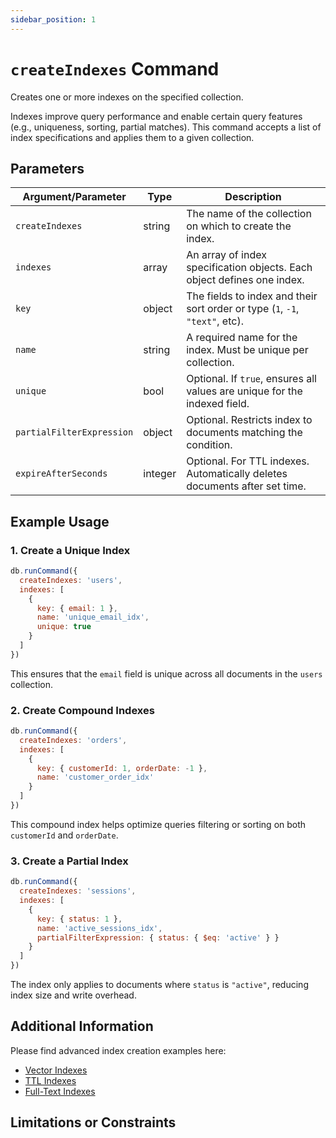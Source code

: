 ```yaml
---
sidebar_position: 1
---
```


<!-- Category for Command "Administrative, Diagnostic, and Utility Commands" should be organized per folder as present in the compatibility document -->

# `createIndexes` Command

<!-- Short description of the command and its usage. -->

Creates one or more indexes on the specified collection.

Indexes improve query performance and enable certain query features (e.g., uniqueness, sorting, partial matches).
This command accepts a list of index specifications and applies them to a given collection.

<!-- arguments,modieifers, stage, operators, parameters, options supported by the command in a table (if necessary or available). Takes in the following parameters: -->

## Parameters

| Argument/Parameter        | Type    | Description                                                                  |
| ------------------------- | ------- | ---------------------------------------------------------------------------- |
| `createIndexes`           | string  | The name of the collection on which to create the index.                     |
| `indexes`                 | array   | An array of index specification objects. Each object defines one index.      |
| `key`                     | object  | The fields to index and their sort order or type (`1`, `-1`, `"text"`, etc). |
| `name`                    | string  | A required name for the index. Must be unique per collection.                |
| `unique`                  | bool    | Optional. If `true`, ensures all values are unique for the indexed field.    |
| `partialFilterExpression` | object  | Optional. Restricts index to documents matching the condition.               |
| `expireAfterSeconds`      | integer | Optional. For TTL indexes. Automatically deletes documents after set time.   |

## Example Usage

### 1. Create a Unique Index

```js
db.runCommand({
  createIndexes: 'users',
  indexes: [
    {
      key: { email: 1 },
      name: 'unique_email_idx',
      unique: true
    }
  ]
})
```

This ensures that the `email` field is unique across all documents in the `users` collection.

### 2. Create Compound Indexes

```js
db.runCommand({
  createIndexes: 'orders',
  indexes: [
    {
      key: { customerId: 1, orderDate: -1 },
      name: 'customer_order_idx'
    }
  ]
})
```

This compound index helps optimize queries filtering or sorting on both `customerId` and `orderDate`.

### 3. Create a Partial Index

```js
db.runCommand({
  createIndexes: 'sessions',
  indexes: [
    {
      key: { status: 1 },
      name: 'active_sessions_idx',
      partialFilterExpression: { status: { $eq: 'active' } }
    }
  ]
})
```

The index only applies to documents where `status` is `"active"`, reducing index size and write overhead.

## Additional Information

Please find advanced index creation examples here:

- [Vector Indexes](../../guides/vector-search.mdx)
- [TTL Indexes](../../guides/ttl-indexes.mdx)
- [Full-Text Indexes](../../guides/full-text-search.mdx)

## Limitations or Constraints
